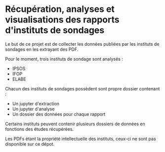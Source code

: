 # Récupération, analyses et visualisations des rapports d'instituts de sondages

Le but de ce projet est de collecter les données publiées par les instituts de sondages en les extrayant des PDF.

Pour le moment, trois instituts de sondage sont analysés :
* IPSOS
* IFOP
* ELABE

Chacun des instituts de sondages possèdent sont propre dossier contenant :
* Un jupyter d'extraction
* Un jupyter d'analyse
* Un dossier des données pour chaque rapport

Certains instituts peuvent contenir plusieurs dossiers de données en fonctions des études récupérées.

Les PDFs étant la propriété intellectuelle des instituts, ceux-ci ne sont pas disponible sur ce dépot.